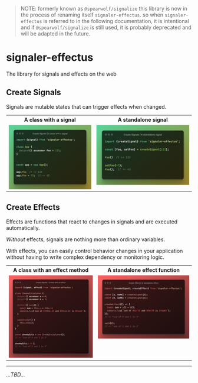 > NOTE: formerly known as `@spearwolf/signalize` this library is now in the process of renaming itself `signaler-effectus`. so when `signaler-effectus` is referred to in the following documentation, it is intentional and if `@spearwolf/signalize` is still used, it is probably deprecated and will be adapted in the future.

# signaler-effectus

The library for signals and effects on the web


## Create Signals

Signals are mutable states that can trigger effects when changed.

<table>
  <tbody>
    <tr>
      <th>A class with a signal</th>
      <th>A standalone signal</th>
    </tr>
    <tr>
      <td valign="top">
        <img
          src="https://raw.githubusercontent.com/spearwolf/signalize/dev/docs/images/Create_Signals--A_class_with_a_signal.png"
          alt="A class with a signal"
        />
      </td>
      <td valign="top">
        <img
          src="https://raw.githubusercontent.com/spearwolf/signalize/dev/docs/images/Create_Signals--A_standalone_signal.png"
          alt="A standalone signal"
        />
      </td>
    </tr>
  </tbody>
</table>


## Create Effects

Effects are functions that react to changes in signals and are executed automatically.

_Without_ effects, signals are nothing more than ordinary variables.

With effects, you can easily control behavior changes in your application without having to write complex dependency or monitoring logic.

<table>
  <tbody>
    <tr>
      <th>A class with an effect method</th>
      <th>A standalone effect function</th>
    </tr>
    <tr>
      <td valign="top">
        <img
          src="https://github.com/spearwolf/signalize/raw/dev/docs/images/Create_Effects--A_class_with_an_effect.png"
          alt=A class with an effect method"
        />
      </td>
      <td valign="top">
        <img
          src="https://github.com/spearwolf/signalize/raw/dev/docs/images/Create_Effects--A_standalone_effect.png"
          alt="A standalone effect function"
        />
      </td>
    </tr>
  </tbody>
</table>

                                   
---

_...TBD..._
